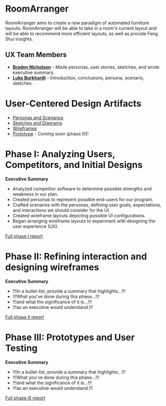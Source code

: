 # RoomArranger

RoomArranger aims to create a new paradigm of automated furniture layouts. RoomArranger will be able to take in a room's
current layout and will be able to recommend more efficient layouts, as well as provide Feng Shui insights.

## UX Team Members

* **[Braden Nicholson](https://usabilityengineering.github.io/ux-portfolio-bradenn/)** - Made personas, user stories,
  sketches, and wrote executive summary.
* **[Luke Burkhardt](https://github.com/UsabilityEngineering/ux-portfolio-burkhardtluke)** - Introduction, conclusions, persona, scenario, sketches.

# User-Centered Design Artifacts
 
* [Personas and Scenarios](personas/README.md)
* [Sketches and Diagrams](sketches)
* [Wireframes](wireframes)
* [Prototype](#) - Coming soon (phase III)!

# Phase I: Analyzing Users, Competitors, and Initial Designs

**Executive Summary**

* Analyzed competitor software to determine possible strengths and weakness in our plan.
* Created personas to represent possible end-users for our program.
* Crafted scenarios with the personas, defining user goals, expectations, and interactions we should consider for the
  UI.
* Created wireframe layouts depicting possible UI configurations.
* Began arranging wireframe layouts to experiment with designing the user experience (UX).

[Full phase I report](phaseI/)

# Phase II: Refining interaction and designing wireframes

**Executive Summary**

* !!!In a bullet-list, provide a summary that highlights...!!!
* !!!What you've done during this phase...!!!
* !!!and what the significance of it is...!!!
* !!!as an executive would understand.!!!

[Full phase II report](phaseII/)

# Phase III: Prototypes and User Testing

**Executive Summary**

* !!!In a bullet-list, provide a summary that highlights...!!!
* !!!What you've done during this phase...!!!
* !!!and what the significance of it is...!!!
* !!!as an executive would understand.!!!

[Full phase III report](phaseIII/)
